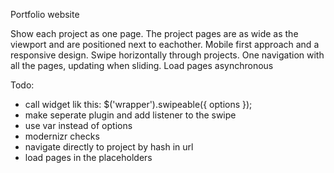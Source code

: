 Portfolio website

Show each project as one page.
The project pages are as wide as the viewport and are positioned next to eachother.
Mobile first approach and a responsive design.
Swipe horizontally through projects.
One navigation with all the pages, updating when sliding.
Load pages asynchronous

Todo:
- call widget lik this: $('wrapper').swipeable({ options });
- make seperate plugin and add listener to the swipe
- use var instead of options
- modernizr checks
- navigate directly to project by hash in url
- load pages in the placeholders